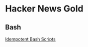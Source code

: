 # Hacker News Gold

## Bash
[Idempotent Bash Scripts](https://arslan.io/2019/07/03/how-to-write-idempotent-bash-scripts/)
